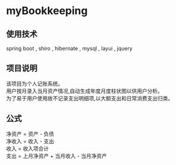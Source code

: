 # myBookkeeping

## 使用技术
spring boot , shiro , hibernate , mysql , layui , jquery 

## 项目说明

该项目为个人记账系统。  
用户按月录入当月资产情况,自动生成年度月度柱状图以供用户分析。  
为了易于用户使用故不记录支出明细项,以大额支出和日常消费支出归类。

## 公式

净资产 = 资产 - 负债  
净收入 = 收入 - 支出  
收入 = 收入项合计  
支出 = 上月净资产 + 当月收入 - 当月净资产  
